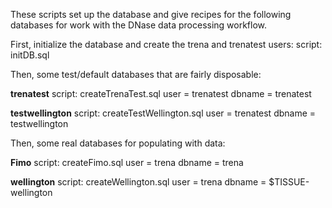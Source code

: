 These scripts set up the database and give recipes for the following databases for work with the DNase data processing workflow.

First, initialize the database and create the trena and trenatest users:
script: initDB.sql

Then, some test/default databases that are fairly disposable:

**trenatest**
script: createTrenaTest.sql
user = trenatest
dbname = trenatest

**testwellington**
script: createTestWellington.sql
user = trenatest
dbname = testwellington

Then, some real databases for populating with data:

**Fimo**
script: createFimo.sql
user = trena
dbname = trena

**wellington**
script: createWellington.sql
user = trena
dbname = $TISSUE-wellington

